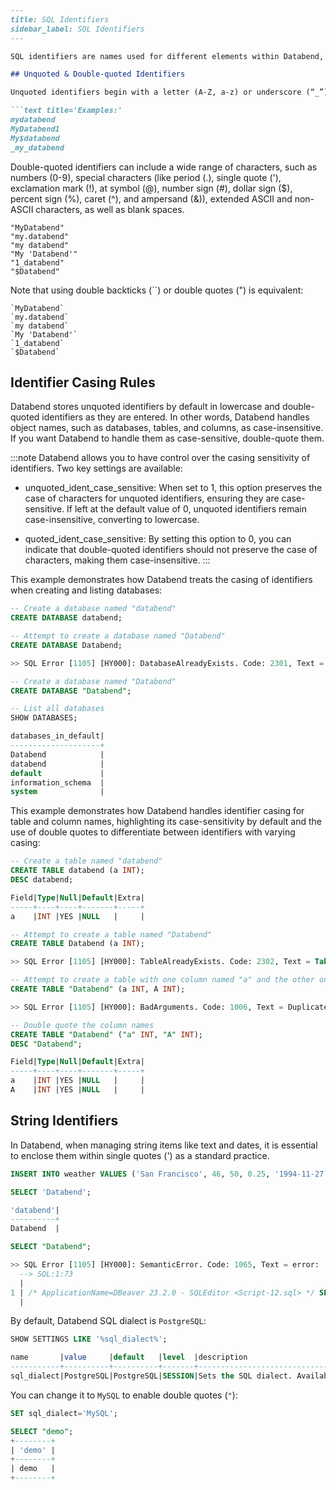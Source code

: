 ```markdown
---
title: SQL Identifiers
sidebar_label: SQL Identifiers
---

SQL identifiers are names used for different elements within Databend, such as tables, views, and databases.

## Unquoted & Double-quoted Identifiers

Unquoted identifiers begin with a letter (A-Z, a-z) or underscore (“_”) and may consist of letters, underscores, numbers (0-9), or dollar signs (“$”).

```text title='Examples:'
mydatabend
MyDatabend1
My$databend
_my_databend
```

Double-quoted identifiers can include a wide range of characters, such as numbers (0-9), special characters (like period (.), single quote ('), exclamation mark (!), at symbol (@), number sign (#), dollar sign ($), percent sign (%), caret (^), and ampersand (&)), extended ASCII and non-ASCII characters, as well as blank spaces.

```text title='Examples:'
"MyDatabend"
"my.databend"
"my databend"
"My 'Databend'"
"1_databend"
"$Databend"
```

Note that using double backticks (``) or double quotes (") is equivalent:

```text title='Examples:'
`MyDatabend`
`my.databend`
`my databend`
`My 'Databend'`
`1_databend`
`$Databend`
```

## Identifier Casing Rules

Databend stores unquoted identifiers by default in lowercase and double-quoted identifiers as they are entered. In other words, Databend handles object names, such as databases, tables, and columns, as case-insensitive. If you want Databend to handle them as case-sensitive, double-quote them.

:::note
Databend allows you to have control over the casing sensitivity of identifiers. Two key settings are available:

- unquoted_ident_case_sensitive: When set to 1, this option preserves the case of characters for unquoted identifiers, ensuring they are case-sensitive. If left at the default value of 0, unquoted identifiers remain case-insensitive, converting to lowercase.

- quoted_ident_case_sensitive: By setting this option to 0, you can indicate that double-quoted identifiers should not preserve the case of characters, making them case-insensitive.
:::

This example demonstrates how Databend treats the casing of identifiers when creating and listing databases:

```sql
-- Create a database named "databend"
CREATE DATABASE databend;

-- Attempt to create a database named "Databend"
CREATE DATABASE Databend;

>> SQL Error [1105] [HY000]: DatabaseAlreadyExists. Code: 2301, Text = Database 'databend' already exists.

-- Create a database named "Databend"
CREATE DATABASE "Databend";

-- List all databases
SHOW DATABASES;

databases_in_default|
--------------------+
Databend            |
databend            |
default             |
information_schema  |
system              |
```

This example demonstrates how Databend handles identifier casing for table and column names, highlighting its case-sensitivity by default and the use of double quotes to differentiate between identifiers with varying casing:

```sql
-- Create a table named "databend"
CREATE TABLE databend (a INT);
DESC databend;

Field|Type|Null|Default|Extra|
-----+----+----+-------+-----+
a    |INT |YES |NULL   |     |

-- Attempt to create a table named "Databend"
CREATE TABLE Databend (a INT);

>> SQL Error [1105] [HY000]: TableAlreadyExists. Code: 2302, Text = Table 'databend' already exists.

-- Attempt to create a table with one column named "a" and the other one named "A"
CREATE TABLE "Databend" (a INT, A INT);

>> SQL Error [1105] [HY000]: BadArguments. Code: 1006, Text = Duplicated column name: a.

-- Double quote the column names
CREATE TABLE "Databend" ("a" INT, "A" INT);
DESC "Databend";

Field|Type|Null|Default|Extra|
-----+----+----+-------+-----+
a    |INT |YES |NULL   |     |
A    |INT |YES |NULL   |     |
```

## String Identifiers

In Databend, when managing string items like text and dates, it is essential to enclose them within single quotes (') as a standard practice.

```sql
INSERT INTO weather VALUES ('San Francisco', 46, 50, 0.25, '1994-11-27');

SELECT 'Databend';

'databend'|
----------+
Databend  |

SELECT "Databend";

>> SQL Error [1105] [HY000]: SemanticError. Code: 1065, Text = error: 
  --> SQL:1:73
  |
1 | /* ApplicationName=DBeaver 23.2.0 - SQLEditor <Script-12.sql> */ SELECT "Databend"
  |                                                                         ^^^^^^^^^^ column Databend doesn't exist, do you mean 'Databend'?
```

By default, Databend SQL dialect is `PostgreSQL`:

```sql
SHOW SETTINGS LIKE '%sql_dialect%';

name       |value     |default   |level  |description                                                                      |type  |
-----------+----------+----------+-------+---------------------------------------------------------------------------------+------+
sql_dialect|PostgreSQL|PostgreSQL|SESSION|Sets the SQL dialect. Available values include "PostgreSQL", "MySQL", and "Hive".|String|
```

You can change it to `MySQL` to enable double quotes (`"`):

```sql
SET sql_dialect='MySQL';

SELECT "demo";
+--------+
| 'demo' |
+--------+
| demo   |
+--------+
```
